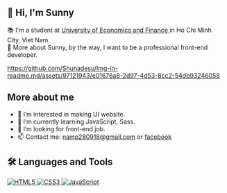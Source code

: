 
<h2> 👋 Hi, I'm Sunny </h2>

📚 I'm a student at <a href="https://www.uef.edu.vn/"> University of Economics and Finance </a> in Ho Chi Minh City, Viet Nam <br>
💞️ More about Sunny, by the way, I want to be a professional front-end developer.

https://github.com/Shunadesu/Img-in-readme.md/assets/97121943/e01676a8-2d97-4d53-8cc2-54db93246058


<h2>  More about me </h2>

- 👀 I’m interested in making UI website.
- 🌱 I’m currently learning JavaScript, Sass.
- 💞️ I’m looking for front-end job.
- 📫 Contact me: namp280918@gmail.com or <a href ="https://www.facebook.com/Sunny.pnhn"> facebook </a>

<h2> 🛠️ Languages and Tools </h2>
<a target="_blank" rel="noopener noreferrer nofollow" href="https://camo.githubusercontent.com/4a5f84f17a4e32d3e66234308e888e78a5f8837151ef730bcc80dab5d492859d/68747470733a2f2f696d672e736869656c64732e696f2f62616467652f68746d6c352d6530373033352e7376673f7374796c653d666f722d7468652d6261646765266c6f676f3d68746d6c35266c6f676f436f6c6f723d7768697465">
<img src="https://camo.githubusercontent.com/4a5f84f17a4e32d3e66234308e888e78a5f8837151ef730bcc80dab5d492859d/68747470733a2f2f696d672e736869656c64732e696f2f62616467652f68746d6c352d6530373033352e7376673f7374796c653d666f722d7468652d6261646765266c6f676f3d68746d6c35266c6f676f436f6c6f723d7768697465" alt="HTML5" data-canonical-src="https://img.shields.io/badge/html5-e07035.svg?style=for-the-badge&amp;logo=html5&amp;logoColor=white" style="max-width: 100%;">
</a>


<a target="_blank" rel="noopener noreferrer nofollow" href="https://camo.githubusercontent.com/32c780811784a69d4d4d115f61646e43ecb6be035f547c4484b3edb4b2547047/68747470733a2f2f696d672e736869656c64732e696f2f62616467652f637373332d3239363566312e7376673f7374796c653d666f722d7468652d6261646765266c6f676f3d63737333266c6f676f436f6c6f723d7768697465">
<img src="https://camo.githubusercontent.com/32c780811784a69d4d4d115f61646e43ecb6be035f547c4484b3edb4b2547047/68747470733a2f2f696d672e736869656c64732e696f2f62616467652f637373332d3239363566312e7376673f7374796c653d666f722d7468652d6261646765266c6f676f3d63737333266c6f676f436f6c6f723d7768697465" alt="CSS3" data-canonical-src="https://img.shields.io/badge/css3-2965f1.svg?style=for-the-badge&amp;logo=css3&amp;logoColor=white" style="max-width: 100%;">
</a>

<a target="_blank" rel="noopener noreferrer nofollow" href="https://camo.githubusercontent.com/c8a313ddabf62fcb55ce830278ff44430546e9347375831d3f093eeb84ed1514/68747470733a2f2f696d672e736869656c64732e696f2f62616467652f6a6176617363726970742d3332333333302e7376673f7374796c653d666f722d7468652d6261646765266c6f676f3d6a617661736372697074266c6f676f436f6c6f723d663064623466">
<img src="https://camo.githubusercontent.com/c8a313ddabf62fcb55ce830278ff44430546e9347375831d3f093eeb84ed1514/68747470733a2f2f696d672e736869656c64732e696f2f62616467652f6a6176617363726970742d3332333333302e7376673f7374796c653d666f722d7468652d6261646765266c6f676f3d6a617661736372697074266c6f676f436f6c6f723d663064623466" alt="JavaScript" data-canonical-src="https://img.shields.io/badge/javascript-323330.svg?style=for-the-badge&amp;logo=javascript&amp;logoColor=f0db4f" style="max-width: 100%;">
</a>
<!---
Shunadesu/Shunadesu is a ✨ special ✨ repository because its `README.md` (this file) appears on your GitHub profile.
You can click the Preview link to take a look at your changes.
--->
